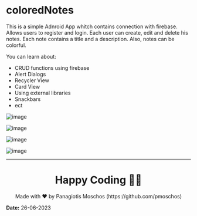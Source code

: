 # coloredNotes

This is a simple Adnroid App whitch contains connection with firebase.
Allows users to register and login.
Each user can create, edit and delete his notes. Each note contains a title and a description.
Also, notes can be colorful.

You can learn about:
- CRUD functions using firebase
- Alert Dialogs
- Recycler View
- Card View
- Using external libraries
- Snackbars
- ect

![image](https://github.com/pmoschos/coloredNotes/assets/133533759/9511fdcb-5f6c-4dc7-aa17-25c3967f7c4b)

![image](https://github.com/pmoschos/coloredNotes/assets/133533759/9579840c-e5c0-44e9-9d0a-6a3ff2e6c2a9)

![image](https://github.com/pmoschos/coloredNotes/assets/133533759/558d339f-1441-49ae-833a-8f94529a36d5)

![image](https://github.com/pmoschos/coloredNotes/assets/133533759/e59886f8-c6c9-4f0a-8a40-17cf06cd8f97)


---

<h1 align=center>Happy Coding 👨‍💻 </h1>

<p align="center">
  Made with ❤️ by Panagiotis Moschos (https://github.com/pmoschos)
</p>

**Date:** 26-06-2023  
